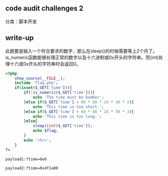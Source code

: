 ## code audit challenges 2

分类：脚本开发

## write-up

此题要是输入一个符合要求的数字，那么在sleep()的时候需要等上2个月了。is_numeric函数能够处理正常的数字以及十六进制或0x开头的字符串。而(int)处理十六或0x开头的字符串时会返回0。

```php
<?php
    show_source(__FILE__);
    include 'flag.php';
    if(isset($_GET['time'])){
        if(!is_numeric($_GET['time'])){
            echo 'The time must be bumber';
        }else if($_GET['time'] < 60 * 60 * 24 * 30 * 2){
            echo 'This time is too short.';
        }else if($_GET['time'] > 60 * 60 * 24 * 30 * 3){
            echo 'This time is too long.';
        }else{
            sleep((int)$_GET['time']);
            echo $flag;
        }
        echo '<hr>';
    }
?>
```

`payload1:?time=6e6`

`payload2:?time=0x4f1a00`